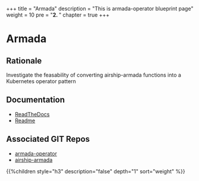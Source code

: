 +++
title = "Armada"
description = "This is armada-operator blueprint page"
weight = 10
pre = "<b>2. </b>"
chapter = true
+++

# Armada

## Rationale

Investigate the feasability of converting airship-armada functions 
into a Kubernetes operator pattern

## Documentation

- [ReadTheDocs](https://airshipit.readthedocs.io/projects/armada/en/latest/)
- [Readme](https://github.com/keleustes/armada-operator/blob/master/README.md)

## Associated GIT Repos

- [armada-operator](https://github.com/keleustes/armada-operator)
- [airship-armada](https://github.com/airshipit/armada)

<!--more-->

{{%children style="h3" description="false" depth="1" sort="weight" %}}
